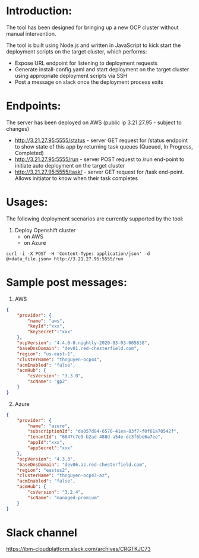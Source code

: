 # Introduction:
The tool has been designed for bringing up a new OCP cluster without manual intervention.

The tool is built using Node.js and written in JavaScript to kick start the deployment scripts on the target cluster, which performs:
- Expose URL endpoint for listening to deployment requests
- Generate install-config.yaml and start deployment on the target cluster using appropriate deployment scripts via SSH
- Post a message on slack once the deployment process exits


# Endpoints:
The server has been deployed on AWS (public ip 3.21.27.95 - subject to changes) 
- http://3.21.27.95:5555/status - server GET request for /status endpoint to show state of this app by returning task queues (Queued, In Progress, Completed)
- http://3.21.27.95:5555/run - server POST request to /run end-point to initiate auto deployment on the target cluster
- http://3.21.27.95:5555/task/<runId> - server GET request for /task end-point.  Allows initiator to know when their task completes


# Usages:
The following deployment scenarios are currently supported by the tool:
1. Deploy Openshift cluster
	- on AWS
	- on Azure
	
`curl -i -X POST -H 'Content-Type: application/json' -d @<data_file.json> http://3.21.27.95:5555/run`


# Sample post messages:
1. AWS 
```json
{
	"provider": {
		"name": "aws",
		"keyId":"xxx",
		"keySecret":"xxx"
	},
	"ocpVersion": "4.4.0-0.nightly-2020-03-03-065638",
	"baseDnsDomain": "dev01.red-chesterfield.com",
	"region": "us-east-1",
	"clusterName": "thnguyen-ocp44",
    "acmEnabled": "false",
	"acmHub": {
		"csVersion": "3.3.0",
		"scName": "gp2"
	}
}
```

2. Azure 
```json
{
	"provider": {
		"name": "azure",
		"subscriptionId": "da057d84-6570-41ea-83f7-f0f61a70542f",
		"tenantId": "6047c7e9-b2ad-488d-a54e-dc3f6be6a7ee",
		"appId":"xxx",
		"appSecret":"xxx"
	},
	"ocpVersion": "4.3.3",
	"baseDnsDomain": "dev06.az.red-chesterfield.com",
	"region": "eastus2",
	"clusterName": "thnguyen-ocp43-az",
    "acmEnabled": "false",
	"acmHub": {
		"csVersion": "3.2.4",
		"scName": "managed-premium"
	}
}
```

# Slack channel 
https://ibm-cloudplatform.slack.com/archives/CRGTKJC73
